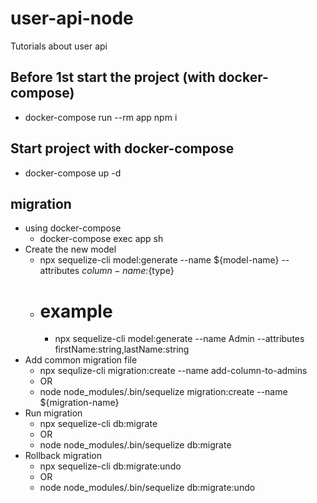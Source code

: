 # user-api-node

Tutorials about user api

## Before 1st start the project (with docker-compose)

- docker-compose run --rm app npm i

## Start project with docker-compose

- docker-compose up -d

## migration

- using docker-compose
  - docker-compose exec app sh
- Create the new model
  - npx sequelize-cli model:generate --name ${model-name} --attributes ${column-name}:${type}
  - # example
    - npx sequelize-cli model:generate --name Admin --attributes firstName:string,lastName:string
- Add common migration file
  - npx sequlize-cli migration:create --name add-column-to-admins
  - OR
  - node node_modules/.bin/sequelize migration:create --name ${migration-name} 
- Run migration
  - npx sequelize-cli db:migrate
  - OR
  - node node_modules/.bin/sequelize db:migrate
- Rollback migration
  - npx sequelize-cli db:migrate:undo
  - OR
  - node node_modules/.bin/sequelize db:migrate:undo
